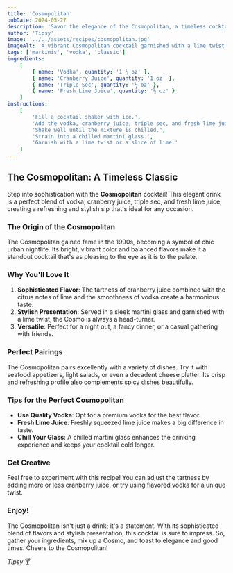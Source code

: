 ```yaml
---
title: 'Cosmopolitan'
pubDate: 2024-05-27
description: 'Savor the elegance of the Cosmopolitan, a timeless cocktail blending vodka, cranberry juice, triple sec, and lime juice for a sophisticated sip.'
author: 'Tipsy'
image: '../../assets/recipes/cosmopolitan.jpg'
imageAlt: 'A vibrant Cosmopolitan cocktail garnished with a lime twist.'
tags: ['martinis', 'vodka', 'classic']
ingredients:
    [
        { name: 'Vodka', quantity: '1 ½ oz' },
        { name: 'Cranberry Juice', quantity: '1 oz' },
        { name: 'Triple Sec', quantity: '½ oz' },
        { name: 'Fresh Lime Juice', quantity: '½ oz' }
    ]
instructions:
    [
        'Fill a cocktail shaker with ice.',
        'Add the vodka, cranberry juice, triple sec, and fresh lime juice to the shaker.',
        'Shake well until the mixture is chilled.',
        'Strain into a chilled martini glass.',
        'Garnish with a lime twist or a slice of lime.'
    ]
---
```


## The Cosmopolitan: A Timeless Classic

Step into sophistication with the **Cosmopolitan** cocktail! This elegant drink is a perfect blend of vodka, cranberry juice, triple sec, and fresh lime juice, creating a refreshing and stylish sip that's ideal for any occasion.

### The Origin of the Cosmopolitan

The Cosmopolitan gained fame in the 1990s, becoming a symbol of chic urban nightlife. Its bright, vibrant color and balanced flavors make it a standout cocktail that's as pleasing to the eye as it is to the palate.

### Why You'll Love It

1. **Sophisticated Flavor**: The tartness of cranberry juice combined with the citrus notes of lime and the smoothness of vodka create a harmonious taste.
2. **Stylish Presentation**: Served in a sleek martini glass and garnished with a lime twist, the Cosmo is always a head-turner.
3. **Versatile**: Perfect for a night out, a fancy dinner, or a casual gathering with friends.

### Perfect Pairings

The Cosmopolitan pairs excellently with a variety of dishes. Try it with seafood appetizers, light salads, or even a decadent cheese platter. Its crisp and refreshing profile also complements spicy dishes beautifully.

### Tips for the Perfect Cosmopolitan

-   **Use Quality Vodka**: Opt for a premium vodka for the best flavor.
-   **Fresh Lime Juice**: Freshly squeezed lime juice makes a big difference in taste.
-   **Chill Your Glass**: A chilled martini glass enhances the drinking experience and keeps your cocktail cold longer.

### Get Creative

Feel free to experiment with this recipe! You can adjust the tartness by adding more or less cranberry juice, or try using flavored vodka for a unique twist.

### Enjoy!

The Cosmopolitan isn't just a drink; it's a statement. With its sophisticated blend of flavors and stylish presentation, this cocktail is sure to impress. So, gather your ingredients, mix up a Cosmo, and toast to elegance and good times. Cheers to the Cosmopolitan!

_Tipsy_ 🍸
